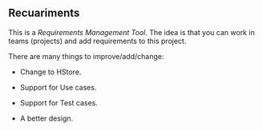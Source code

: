 ## Recuariments

This is a _Requirements Management Tool_. The idea is that you can work in teams (projects) and add requirements to this project.

There are many things to improve/add/change:

* Change to HStore.

* Support for Use cases.

* Support for Test cases.

* A better design.